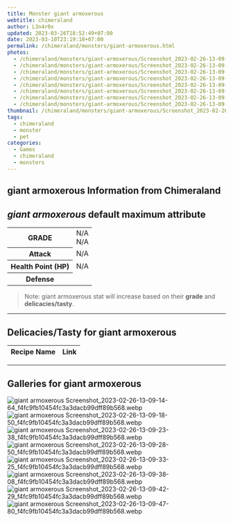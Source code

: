 ```yaml
---
title: Monster giant armoxerous
webtitle: chimeraland
author: L3n4r0x
updated: 2023-03-26T18:52:49+07:00
date: 2023-03-10T23:19:18+07:00
permalink: /chimeraland/monsters/giant-armoxerous.html
photos:
  - /chimeraland/monsters/giant-armoxerous/Screenshot_2023-02-26-13-09-14-64_f4fc9fb10454fc3a3dacb99dff89b568.webp
  - /chimeraland/monsters/giant-armoxerous/Screenshot_2023-02-26-13-09-18-50_f4fc9fb10454fc3a3dacb99dff89b568.webp
  - /chimeraland/monsters/giant-armoxerous/Screenshot_2023-02-26-13-09-23-38_f4fc9fb10454fc3a3dacb99dff89b568.webp
  - /chimeraland/monsters/giant-armoxerous/Screenshot_2023-02-26-13-09-28-50_f4fc9fb10454fc3a3dacb99dff89b568.webp
  - /chimeraland/monsters/giant-armoxerous/Screenshot_2023-02-26-13-09-33-25_f4fc9fb10454fc3a3dacb99dff89b568.webp
  - /chimeraland/monsters/giant-armoxerous/Screenshot_2023-02-26-13-09-38-08_f4fc9fb10454fc3a3dacb99dff89b568.webp
  - /chimeraland/monsters/giant-armoxerous/Screenshot_2023-02-26-13-09-42-29_f4fc9fb10454fc3a3dacb99dff89b568.webp
  - /chimeraland/monsters/giant-armoxerous/Screenshot_2023-02-26-13-09-47-80_f4fc9fb10454fc3a3dacb99dff89b568.webp
thumbnail: /chimeraland/monsters/giant-armoxerous/Screenshot_2023-02-26-13-09-14-64_f4fc9fb10454fc3a3dacb99dff89b568.webp
tags:
  - chimeraland
  - monster
  - pet
categories:
  - Games
  - chimeraland
  - monsters
---
```


<link
  rel="stylesheet"
  href="https://rawcdn.githack.com/dimaslanjaka/Web-Manajemen/870a349/css/bootstrap-5-3-0-alpha3-wrapper.css"
/>
<section id="bootstrap-wrapper">
  <h2>giant armoxerous Information from Chimeraland</h2>
  <h2 id="attribute"><i>giant armoxerous</i> default maximum attribute</h2>
  <div class="row">
    <div class="col mb-2">
      <div class="card bg-dark text-light">
        <div class="card-body">
          <table>
            <tr>
              <th>GRADE</th>
              <td>N/A <br />N/A</td>
            </tr>
            <tr>
              <th>Attack</th>
              <td>N/A</td>
            </tr>
            <tr>
              <th>Health Point (HP)</th>
              <td>N/A</td>
            </tr>
            <tr>
              <th>Defense</th>
              <td></td>
            </tr>
          </table>
        </div>
      </div>
    </div>
  </div>
  <blockquote>
    Note: giant armoxerous stat will increase based on their <b>grade</b> and
    <b>delicacies/tasty</b>.
  </blockquote>
  <hr />
  <h2 id="delicacies">Delicacies/Tasty for giant armoxerous</h2>
  <div class="card">
    <div class="card-body">
      <div class="table-responsive">
        <table class="table table-striped table-dark">
          <thead>
            <tr>
              <th>Recipe Name</th>
              <th>Link</th>
            </tr>
          </thead>
          <tbody></tbody>
        </table>
      </div>
    </div>
  </div>
  <hr />
  <div id="gallery">
    <h2>Galleries for giant armoxerous</h2>
    <div class="row">
      <div class="col-lg-6 col-12">
        <img
          src="https://www.webmanajemen.com/chimeraland/monsters/giant-armoxerous/Screenshot_2023-02-26-13-09-14-64_f4fc9fb10454fc3a3dacb99dff89b568.webp"
          alt="giant armoxerous Screenshot_2023-02-26-13-09-14-64_f4fc9fb10454fc3a3dacb99dff89b568.webp"
        />
      </div>
      <div class="col-lg-6 col-12">
        <img
          src="https://www.webmanajemen.com/chimeraland/monsters/giant-armoxerous/Screenshot_2023-02-26-13-09-18-50_f4fc9fb10454fc3a3dacb99dff89b568.webp"
          alt="giant armoxerous Screenshot_2023-02-26-13-09-18-50_f4fc9fb10454fc3a3dacb99dff89b568.webp"
        />
      </div>
      <div class="col-lg-6 col-12">
        <img
          src="https://www.webmanajemen.com/chimeraland/monsters/giant-armoxerous/Screenshot_2023-02-26-13-09-23-38_f4fc9fb10454fc3a3dacb99dff89b568.webp"
          alt="giant armoxerous Screenshot_2023-02-26-13-09-23-38_f4fc9fb10454fc3a3dacb99dff89b568.webp"
        />
      </div>
      <div class="col-lg-6 col-12">
        <img
          src="https://www.webmanajemen.com/chimeraland/monsters/giant-armoxerous/Screenshot_2023-02-26-13-09-28-50_f4fc9fb10454fc3a3dacb99dff89b568.webp"
          alt="giant armoxerous Screenshot_2023-02-26-13-09-28-50_f4fc9fb10454fc3a3dacb99dff89b568.webp"
        />
      </div>
      <div class="col-lg-6 col-12">
        <img
          src="https://www.webmanajemen.com/chimeraland/monsters/giant-armoxerous/Screenshot_2023-02-26-13-09-33-25_f4fc9fb10454fc3a3dacb99dff89b568.webp"
          alt="giant armoxerous Screenshot_2023-02-26-13-09-33-25_f4fc9fb10454fc3a3dacb99dff89b568.webp"
        />
      </div>
      <div class="col-lg-6 col-12">
        <img
          src="https://www.webmanajemen.com/chimeraland/monsters/giant-armoxerous/Screenshot_2023-02-26-13-09-38-08_f4fc9fb10454fc3a3dacb99dff89b568.webp"
          alt="giant armoxerous Screenshot_2023-02-26-13-09-38-08_f4fc9fb10454fc3a3dacb99dff89b568.webp"
        />
      </div>
      <div class="col-lg-6 col-12">
        <img
          src="https://www.webmanajemen.com/chimeraland/monsters/giant-armoxerous/Screenshot_2023-02-26-13-09-42-29_f4fc9fb10454fc3a3dacb99dff89b568.webp"
          alt="giant armoxerous Screenshot_2023-02-26-13-09-42-29_f4fc9fb10454fc3a3dacb99dff89b568.webp"
        />
      </div>
      <div class="col-lg-6 col-12">
        <img
          src="https://www.webmanajemen.com/chimeraland/monsters/giant-armoxerous/Screenshot_2023-02-26-13-09-47-80_f4fc9fb10454fc3a3dacb99dff89b568.webp"
          alt="giant armoxerous Screenshot_2023-02-26-13-09-47-80_f4fc9fb10454fc3a3dacb99dff89b568.webp"
        />
      </div>
    </div>
  </div>
</section>